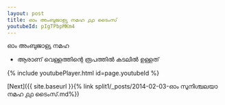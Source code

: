 ```yaml
---
layout: post
title: ഓം അംബുജാള്യ നമഹ ൧൧ ടൈംസ്
youtubeId: pIgTPbpMKm4
---
```

 
 
 ഓം അംബുജാള്യ നമഹ 
 
 -  ആരാണ് വെള്ളത്തിന്റെ രൂപത്തിൽ കടലിൽ ഉള്ളത് 
 
  
 
  
 
 
 
 
 
 


{% include youtubePlayer.html id=page.youtubeId %}
 
[Next]({{ site.baseurl }}{% link  split1/_posts/2014-02-03-ഓം സുനിശ്ചലയാ നമഹ ൧൧ ടൈംസ്.md%})
 
